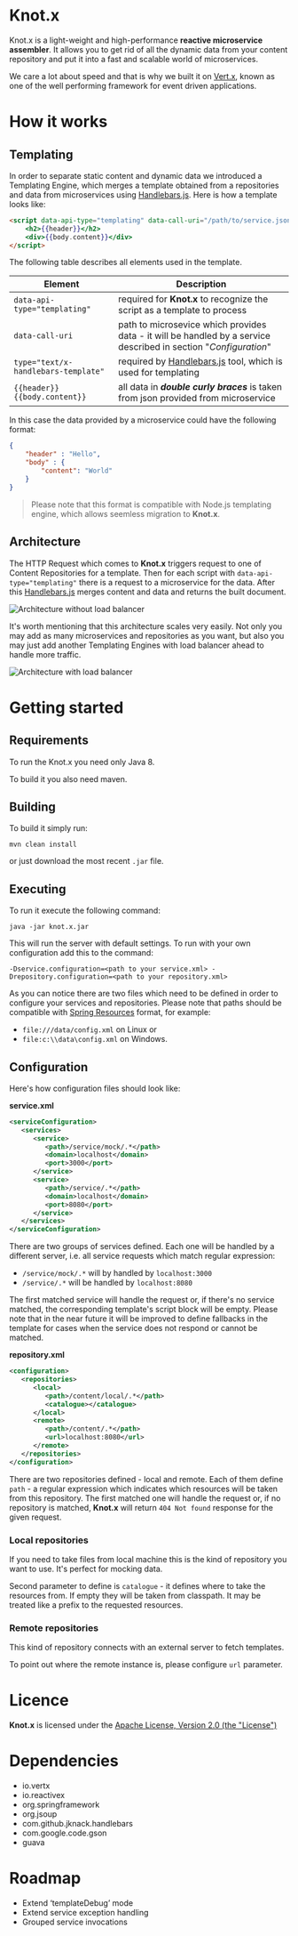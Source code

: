 # Knot.x

Knot.x is a light-weight and high-performance **reactive microservice assembler**. It allows you to get rid of all the dynamic data from your content repository and put it into a fast and scalable world of microservices.

We care a lot about speed and that is why we built it on [Vert.x](http://vertx.io/), known as one of the well performing framework for event driven applications.

# How it works

## Templating

In order to separate static content and dynamic data we introduced a Templating Engine, which merges a template obtained from a repositories and data from microservices using [Handlebars.js](http://handlebarsjs.com/). Here is how a template looks like:

```html
<script data-api-type="templating" data-call-uri="/path/to/service.json" type="text/x-handlebars-template">
    <h2>{{header}}</h2>
    <div>{{body.content}}</div>
</script>
```

The following table describes all elements used in the template.

| Element                             | Description                                                              |
| ----------------------------------- | ------------------------------------------------------------------------ |
| `data-api-type="templating"`        | required for **Knot.x** to recognize the script as a template to process |
| `data-call-uri`                     | path to microsevice which provides data - it will be handled by a service described in section "_Configuration_" |
| `type="text/x-handlebars-template"` | required by [Handlebars.js](http://handlebarsjs.com/) tool, which is used for templating |
| `{{header}}` `{{body.content}}`| all data in ***double curly braces*** is taken from json provided from microservice |

In this case the data provided by a microservice could have the following format:

```json
{
    "header" : "Hello",
    "body" : {
        "content": "World"
    }
}
```

>Please note that this format is compatible with Node.js templating engine, which allows seemless migration to **Knot.x**.

## Architecture
The HTTP Request which comes to **Knot.x** triggers request to one of Content Repositories for a template. Then for each script with `data-api-type="templating"` there is a request to a microservice for the data. After this [Handlebars.js](http://handlebarsjs.com/) merges content and data and returns the built document.

![Architecture without load balancer](https://github.com/Cognifide/knotx/blob/master/icons/architecture/without-load-balancer.png)

It's worth mentioning that this architecture scales very easily. Not only you may add as many microservices and repositories as you want, but also you may just add another Templating Engines with load balancer ahead to handle more traffic.

![Architecture with load balancer](https://github.com/Cognifide/knotx/blob/master/icons/architecture/with-load-balancer.png)

# Getting started

## Requirements

To run the Knot.x you need only Java 8.

To build it you also need maven.

## Building

To build it simply run:

```
mvn clean install
```

or just download the most recent `.jar` file.

## Executing

To run it execute the following command:

```
java -jar knot.x.jar
```

This will run the server with default settings. To run with your own configuration add this to the command:

```
-Dservice.configuration=<path to your service.xml> -Drepository.configuration=<path to your repository.xml>
```

As you can notice there are two files which need to be defined in order to configure your services and repositories. Please note that paths should be compatible with [Spring Resources](http://docs.spring.io/spring/docs/current/spring-framework-reference/html/resources.html) format, for example:

- `file:///data/config.xml` on Linux or 
- `file:c:\\data\config.xml` on Windows.

## Configuration

Here's how configuration files should look like:

**service.xml**
```xml
<serviceConfiguration>
   <services>
      <service>
         <path>/service/mock/.*</path>
         <domain>localhost</domain>
         <port>3000</port>
      </service>
      <service>
         <path>/service/.*</path>
         <domain>localhost</domain>
         <port>8080</port>
      </service>
   </services>
</serviceConfiguration>
```

There are two groups of services defined. Each one will be handled by a different server, i.e. all service requests which match regular expression:

- `/service/mock/.*` will by handled by `localhost:3000`
- `/service/.*` will be handled by `localhost:8080`

The first matched service will handle the request or, if there's no service matched, the corresponding template's script block will be empty. Please note that in the near future it will be improved to define fallbacks in the template for cases when the service does not respond or cannot be matched.

**repository.xml**
```xml
<configuration>
   <repositories>
      <local>
         <path>/content/local/.*</path>
         <catalogue></catalogue>
      </local>
      <remote>
         <path>/content/.*</path>
         <url>localhost:8080</url>
      </remote>
   </repositories>
</configuration>
```

There are two repositories defined - local and remote. Each of them define `path` - a regular expression which indicates which resources will be taken from this repository. The first matched one will handle the request or, if no repository is matched, **Knot.x** will return `404 Not found` response for the given request.

### Local repositories

If you need to take files from local machine this is the kind of repository you want to use. It's perfect for mocking data. 

Second parameter to define is `catalogue` - it defines where to take the resources from. If empty they will be taken from classpath. It may be treated like a prefix to the requested resources.

### Remote repositories

This kind of repository connects with an external server to fetch templates.

To point out where the remote instance is, please configure `url` parameter.

# Licence

**Knot.x** is licensed under the [Apache License, Version 2.0 (the "License")](https://www.apache.org/licenses/LICENSE-2.0.txt)

# Dependencies

- io.vertx
- io.reactivex
- org.springframework 
- org.jsoup
- com.github.jknack.handlebars
- com.google.code.gson
- guava

# Roadmap

- Extend ‘templateDebug’ mode
- Extend service exception handling
- Grouped service invocations
